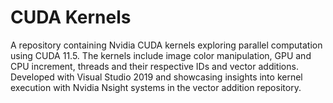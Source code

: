 # CUDA Kernels
A repository containing Nvidia CUDA kernels exploring parallel computation using CUDA 11.5. The kernels include image color manipulation, GPU and CPU increment, threads and their respective IDs and vector additions. Developed with Visual Studio 2019 and showcasing insights into kernel execution with Nvidia Nsight systems in the vector addition repository.
